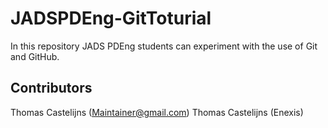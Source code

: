 # JADSPDEng-GitToturial
In this repository JADS PDEng students can experiment with the use of Git and GitHub.

## Contributors
Thomas Castelijns (Maintainer@gmail.com)
Thomas Castelijns (Enexis)
